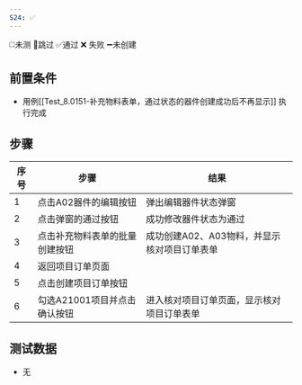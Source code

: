 ```yaml
---
S24: ✅
---
```

◻️未测    🚫跳过     ✅通过    ❌ 失败    ➖未创建

## 前置条件

- 用例[[Test_8.0151-补充物料表单，通过状态的器件创建成功后不再显示]] 执行完成

## 步骤

| 序号  | 步骤                | 结果                        |
| --- | ----------------- | ------------------------- |
| 1   | 点击A02器件的编辑按钮      | 弹出编辑器件状态弹窗                |
| 2   | 点击弹窗的通过按钮         | 成功修改器件状态为通过               |
| 3   | 点击补充物料表单的批量创建按钮   | 成功创建A02、A03物料，并显示核对项目订单表单 |
| 4   | 返回项目订单页面          |                           |
| 5   | 点击创建项目订单按钮        |                           |
| 6   | 勾选A21001项目并点击确认按钮 | 进入核对项目订单页面，显示核对项目订单表单     |

## 测试数据

- 无
